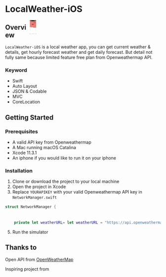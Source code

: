 # LocalWeather-iOS
<div style="width: 100px; height 60px;"><img src="https://github.com/Aviad94/LocalWeather-iOS/blob/master/Screenshot/Screenshot-1.png" width="20%" height="20%" align="right"></div>



## Overview

`LocalWeather-iOS` is a local weather app, you can get current weather & details, get hourly forecast weather and get daily forecast. But detail not fully same because limited feature free plan from Openweathermap API.

### Keyword
- Swift
- Auto Layout
- JSON & Codable
- MVC
- CoreLocation


## Getting Started

### Prerequisites

- A valid API key from Openweathermap
- A Mac running macOS Catalina 
- Xcode 11.3.1
- An iphone if you would like to run it on your iphone

### Installation

1. Clone or download the project to your local machine
2. Open the project in Xcode
3. Replace `YOURAPIKEY` with your valid Openweathermap API key in `NetworkManager.swift`

```swift
struct NetworkManager {

    
    private let weatherURL= let weatherURL = "https://api.openweathermap.org/data/2.5/forecast?appid="YOURAPIKEY"&units=metric" 
```



5. Run the simulator

## Thanks to

Open API from [OpenWeatherMap](https://openweathermap.org/api)

Inspiring project from 
